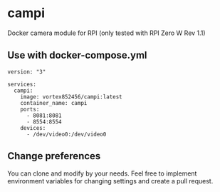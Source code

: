 # campi
Docker camera module for RPI (only tested with RPI Zero W Rev 1.1)

## Use with docker-compose.yml
```
version: "3"

services:
  campi:
    image: vortex852456/campi:latest
    container_name: campi
    ports:
      - 8081:8081
      - 8554:8554
    devices:
      - /dev/video0:/dev/video0
```

## Change preferences
You can clone and modify by your needs.
Feel free to implement environment variables for changing settings and create a pull request.
